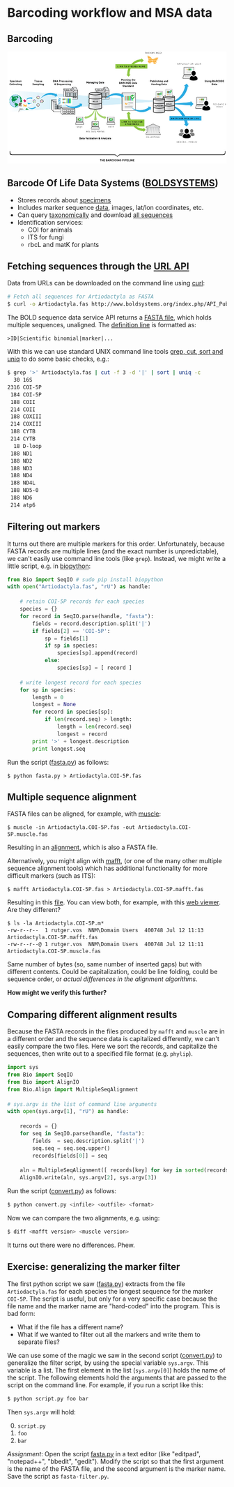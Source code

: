 Barcoding workflow and MSA data
===============================

Barcoding
---------

![](barcode_pipeline.jpg)

Barcode Of Life Data Systems ([BOLDSYSTEMS](http://www.boldsystems.org/))
-------------------------------------------------------------------------

- Stores records about [specimens](http://www.boldsystems.org/index.php/Public_RecordView?processid=ABMC137-05)
- Includes marker sequence [data](fasta.fas), images, lat/lon coordinates, etc.
- Can query [taxonomically](http://www.boldsystems.org/index.php/Public_SearchTerms?query=Artiodactyla[tax])
  and download [all sequences](Artiodactyla.fas)
- Identification services:
  - COI for animals
  - ITS for fungi
  - rbcL and matK for plants
  
Fetching sequences through the [URL API](http://www.boldsystems.org/index.php/api_home)
---------------------------------------------------------------------------------------

Data from URLs can be downloaded on the command line using [curl](https://curl.haxx.se/):

```bash
# Fetch all sequences for Artiodactyla as FASTA
$ curl -o Artiodactyla.fas http://www.boldsystems.org/index.php/API_Public/sequence?taxon=Artiodactyla
```

The BOLD sequence data service API returns a [FASTA file](Artiodactyla.fas), which holds 
multiple sequences, unaligned. The 
[definition line](https://en.wikipedia.org/wiki/FASTA_format#Description_line) is 
formatted as:

```
>ID|Scientific binomial|marker|...
``` 

With this we can use standard UNIX command line tools 
[grep, cut, sort and uniq](http://www.tldp.org/LDP/abs/html/textproc.html) to do some 
basic checks, e.g.:

```bash
$ grep '>' Artiodactyla.fas | cut -f 3 -d '|' | sort | uniq -c
  30 16S
2316 COI-5P
 184 COI-5P
 188 COII
 214 COII
 188 COXIII
 214 COXIII
 188 CYTB
 214 CYTB
  18 D-loop
 188 ND1
 188 ND2
 188 ND3
 188 ND4
 188 ND4L
 188 ND5-0
 188 ND6
 214 atp6
```

Filtering out markers
---------------------
It turns out there are multiple markers for this order. Unfortunately, because FASTA 
records are multiple lines (and the exact number is unpredictable), we can't easily use
command line tools (like `grep`). Instead, we might write a little script, e.g. in 
[biopython](http://biopython.org):

```python
from Bio import SeqIO # sudo pip install biopython
with open("Artiodactyla.fas", "rU") as handle:
	
	# retain COI-5P records for each species
	species = {}
	for record in SeqIO.parse(handle, "fasta"):
		fields = record.description.split('|')
		if fields[2] == 'COI-5P':
			sp = fields[1]
			if sp in species:
				species[sp].append(record)
			else:
				species[sp] = [ record ]

	# write longest record for each species
	for sp in species:
		length = 0
		longest = None
		for record in species[sp]:
			if len(record.seq) > length:
				length = len(record.seq)
				longest = record
		print '>' + longest.description
		print longest.seq
```

Run the script ([fasta.py](fasta.py)) as follows:

```shell
$ python fasta.py > Artiodactyla.COI-5P.fas
```

Multiple sequence alignment
---------------------------

FASTA files can be aligned, for example, with [muscle](https://www.drive5.com/muscle/):

```shell
$ muscle -in Artiodactyla.COI-5P.fas -out Artiodactyla.COI-5P.muscle.fas
```

Resulting in an [alignment](Artiodactyla.COI-5P.muscle.fas), which is also a FASTA file. 

Alternatively, you might align with [mafft](https://mafft.cbrc.jp/alignment/software/), 
(or one of the many other multiple sequence alignment tools) which has additional 
functionality for more difficult markers (such as ITS):

```shell
$ mafft Artiodactyla.COI-5P.fas > Artiodactyla.COI-5P.mafft.fas
```

Resulting in this [file](Artiodactyla.COI-5P.mafft.fas). You can view both, for example, 
with this [web viewer](http://msa.biojs.net/app/). Are they different?

```shell
$ ls -la Artiodactyla.COI-5P.m*
-rw-r--r--  1 rutger.vos  NNM\Domain Users  400748 Jul 12 11:13 Artiodactyla.COI-5P.mafft.fas
-rw-r--r--@ 1 rutger.vos  NNM\Domain Users  400748 Jul 12 11:11 Artiodactyla.COI-5P.muscle.fas
```

Same number of bytes (so, same number of inserted gaps) but with different contents. Could
be capitalization, could be line folding, could be sequence order, or 
_actual differences in the alignment algorithms_. 

**How might we verify this further?**

Comparing different alignment results
-------------------------------------
Because the FASTA records in the files produced by `mafft` and `muscle` are in a different
order and the sequence data is capitalized differently, we can't easily compare the two
files. Here we sort the records, and capitalize the sequences, then write out to a
specified file format (e.g. `phylip`).

```python
import sys
from Bio import SeqIO
from Bio import AlignIO
from Bio.Align import MultipleSeqAlignment

# sys.argv is the list of command line arguments
with open(sys.argv[1], "rU") as handle:
    
    records = {}
    for seq in SeqIO.parse(handle, "fasta"):
        fields  = seq.description.split('|')
        seq.seq = seq.seq.upper()
        records[fields[0]] = seq
    
    aln = MultipleSeqAlignment([ records[key] for key in sorted(records.keys()) ])
    AlignIO.write(aln, sys.argv[2], sys.argv[3])
```

Run the script ([convert.py](convert.py)) as follows:

```bash
$ python convert.py <infile> <outfile> <format>
```

Now we can compare the two alignments, e.g. using:

```bash
$ diff <mafft version> <muscle version>
```

It turns out there were no differences. Phew.


Exercise: generalizing the marker filter
----------------------------------------
The first python script we saw ([fasta.py](fasta.py)) extracts from the file 
`Artiodactyla.fas` for each species the longest sequence for the marker `COI-5P`. The 
script is useful, but only for a very specific case because the file name and the marker
name are "hard-coded" into the program. This is bad form: 

- What if the file has a different name? 
- What if we wanted to filter out all the markers and write them to separate files?

We can use some of the magic we saw in the second script ([convert.py](convert.py)) to
generalize the filter script, by using the special variable `sys.argv`. This variable
is a list. The first element in the list (`sys.argv[0]`) holds the name of the script.
The following elements hold the arguments that are passed to the script on the command
line. For example, if you run a script like this:

```bash
$ python script.py foo bar
```

Then `sys.argv` will hold:

0. `script.py`
1. `foo`
2. `bar`

*Assignment*: Open the script [fasta.py](fasta.py) in a text editor (like "editpad",
"notepad++", "bbedit", "gedit"). Modify the script so that the first argument is the
name of the FASTA file, and the second argument is the marker name. Save the script as
`fasta-filter.py`.
